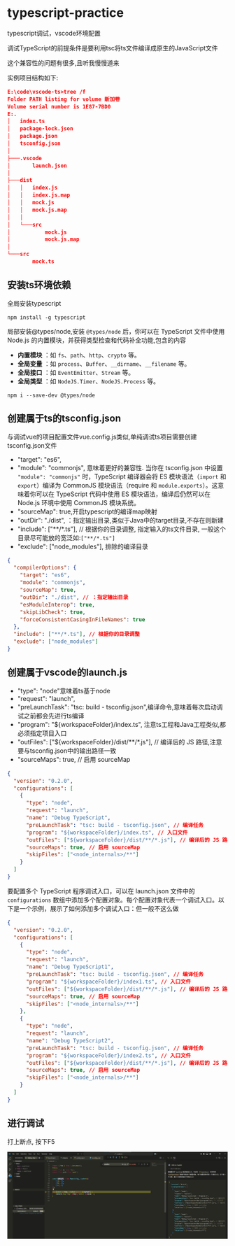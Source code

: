 # typescript-practice

typescript调试，vscode环境配置

调试TypeScript的前提条件是要利用tsc将ts文件编译成原生的JavaScript文件

这个兼容性的问题有很多,且听我慢慢道来

实例项目结构如下:

```json
E:\code\vscode-ts>tree /f
Folder PATH listing for volume 新加卷
Volume serial number is 1E87-7BD0
E:.
│   index.ts
│   package-lock.json
│   package.json
│   tsconfig.json
│
├───.vscode
│       launch.json
│
├───dist
│   │   index.js
│   │   index.js.map
│   │   mock.js
│   │   mock.js.map
│   │
│   └───src
│           mock.js
│           mock.js.map
│
└───src
        mock.ts
```

## 安装ts环境依赖

全局安装typescript

```shell
npm install -g typescript
```

局部安装@types/node,安装 `@types/node` 后，你可以在 TypeScript 文件中使用 Node.js 的内置模块，并获得类型检查和代码补全功能,包含的内容

* **内置模块** ：如 `fs`、`path`、`http`、`crypto` 等。
* **全局变量** ：如 `process`、`Buffer`、`__dirname`、`__filename` 等。
* **全局接口** ：如 `EventEmitter`、`Stream` 等。
* **全局类型** ：如 `NodeJS.Timer`、`NodeJS.Process` 等。

```shell
npm i --save-dev @types/node
```

## 创建属于ts的tsconfig.json

与调试vue的项目配置文件vue.config.js类似,单纯调试ts项目需要创建tsconfig.json文件

- "target": "es6",
- "module": "commonjs", 意味着更好的兼容性.  当你在 tsconfig.json 中设置 `"module": "commonjs"` 时，TypeScript 编译器会将 ES 模块语法（`import` 和 `export`）编译为 CommonJS 模块语法（require 和 `module.exports`）。这意味着你可以在 TypeScript 代码中使用 ES 模块语法，编译后仍然可以在 Node.js 环境中使用 CommonJS 模块系统。
- "sourceMap": true,开启typescript的编译map映射
- "outDir": "./dist", ：指定输出目录,类似于Java中的target目录,不存在则新建
- "include": ["**/*.ts"], // 根据你的目录调整, 指定输入的ts文件目录, 一般这个目录尽可能放的宽泛如:`["**/*.ts"]`
- "exclude": ["node_modules"], 排除的编译目录

```json
{
  "compilerOptions": {
    "target": "es6",
    "module": "commonjs",
    "sourceMap": true,
    "outDir": "./dist", // ：指定输出目录
    "esModuleInterop": true,
    "skipLibCheck": true,
    "forceConsistentCasingInFileNames": true
  },
  "include": ["**/*.ts"], // 根据你的目录调整
  "exclude": ["node_modules"]
}
```

## 创建属于vscode的launch.js

- "type": "node"意味着ts基于node
- "request": "launch",
- "preLaunchTask": "tsc: build - tsconfig.json",编译命令,意味着每次启动调试之前都会先进行ts编译
- "program": "${workspaceFolder}/index.ts", 注意ts工程和Java工程类似,都必须指定项目入口
- "outFiles": ["${workspaceFolder}/dist/**/*.js"], // 编译后的 JS 路径,注意要与tsconfig.json中的输出路径一致
- "sourceMaps": true, // 启用 sourceMap

```json
{
  "version": "0.2.0",
  "configurations": [
    {
      "type": "node",
      "request": "launch",
      "name": "Debug TypeScript",
      "preLaunchTask": "tsc: build - tsconfig.json", // 编译任务
      "program": "${workspaceFolder}/index.ts", // 入口文件
      "outFiles": ["${workspaceFolder}/dist/**/*.js"], // 编译后的 JS 路径
      "sourceMaps": true, // 启用 sourceMap
      "skipFiles": ["<node_internals>/**"]
    }
  ]
}
```

要配置多个 TypeScript 程序调试入口，可以在 launch.json 文件中的 `configurations` 数组中添加多个配置对象。每个配置对象代表一个调试入口。以下是一个示例，展示了如何添加多个调试入口：但一般不这么做

```json
{
  "version": "0.2.0",
  "configurations": [
    {
      "type": "node",
      "request": "launch",
      "name": "Debug TypeScript1",
      "preLaunchTask": "tsc: build - tsconfig.json", // 编译任务
      "program": "${workspaceFolder}/index1.ts", // 入口文件
      "outFiles": ["${workspaceFolder}/dist/**/*.js"], // 编译后的 JS 路径
      "sourceMaps": true, // 启用 sourceMap
      "skipFiles": ["<node_internals>/**"]
    },
    {
      "type": "node",
      "request": "launch",
      "name": "Debug TypeScript2",
      "preLaunchTask": "tsc: build - tsconfig.json", // 编译任务
      "program": "${workspaceFolder}/index2.ts", // 入口文件
      "outFiles": ["${workspaceFolder}/dist/**/*.js"], // 编译后的 JS 路径
      "sourceMaps": true, // 启用 sourceMap
      "skipFiles": ["<node_internals>/**"]
    }
  ]
}

```

## 进行调试

打上断点, 按下F5

![1740901800364](image/README/1740901800364.png)
